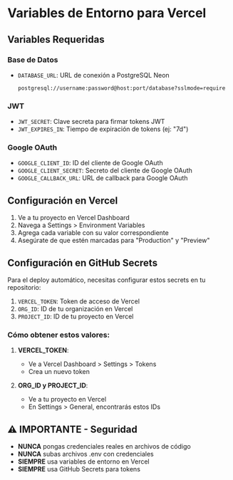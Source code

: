 # Variables de Entorno para Vercel

## Variables Requeridas

### Base de Datos
- `DATABASE_URL`: URL de conexión a PostgreSQL Neon
  ```
  postgresql://username:password@host:port/database?sslmode=require
  ```

### JWT
- `JWT_SECRET`: Clave secreta para firmar tokens JWT
- `JWT_EXPIRES_IN`: Tiempo de expiración de tokens (ej: "7d")

### Google OAuth
- `GOOGLE_CLIENT_ID`: ID del cliente de Google OAuth
- `GOOGLE_CLIENT_SECRET`: Secreto del cliente de Google OAuth
- `GOOGLE_CALLBACK_URL`: URL de callback para Google OAuth

## Configuración en Vercel

1. Ve a tu proyecto en Vercel Dashboard
2. Navega a Settings > Environment Variables
3. Agrega cada variable con su valor correspondiente
4. Asegúrate de que estén marcadas para "Production" y "Preview"

## Configuración en GitHub Secrets

Para el deploy automático, necesitas configurar estos secrets en tu repositorio:

1. `VERCEL_TOKEN`: Token de acceso de Vercel
2. `ORG_ID`: ID de tu organización en Vercel
3. `PROJECT_ID`: ID de tu proyecto en Vercel

### Cómo obtener estos valores:

1. **VERCEL_TOKEN**: 
   - Ve a Vercel Dashboard > Settings > Tokens
   - Crea un nuevo token

2. **ORG_ID y PROJECT_ID**:
   - Ve a tu proyecto en Vercel
   - En Settings > General, encontrarás estos IDs

## ⚠️ IMPORTANTE - Seguridad

- **NUNCA** pongas credenciales reales en archivos de código
- **NUNCA** subas archivos .env con credenciales
- **SIEMPRE** usa variables de entorno en Vercel
- **SIEMPRE** usa GitHub Secrets para tokens
